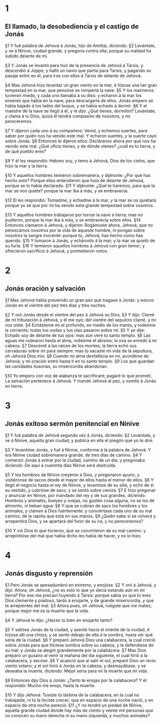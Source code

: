 # 1 
## El llamado, la desobediencia y el castigo de Jonás
§1 Y fué palabra de Jehová á Jonás, hijo de Amittai, diciendo: 
§2 Levántate, y ve á Nínive, ciudad grande, y pregona contra ella; porque su maldad ha subido delante de mí.

§3 Y Jonás se levantó para huir de la presencia de Jehová á Tarsis, y descendió á Joppe; y halló un navío que partía para Tarsis; y pagando su pasaje entró en él, para irse con ellos á Tarsis de delante de Jehová.

§4 Mas Jehová hizo levantar un gran viento en la mar, é hízose una tan gran tempestad en la mar, que pensóse se rompería la nave. 
§5 Y los marineros tuvieron miedo, y cada uno llamaba á su dios: y echaron á la mar los enseres que había en la nave, para descargarla de ellos. Jonás empero se había bajado á los lados del buque, y se había echado á dormir. 
§6 Y el maestre de la nave se llegó á él, y le dijo: ¿Qué tienes, dormilón? Levántate, y clama á tu Dios; quizá él tendrá compasión de nosotros, y no pereceremos.

§7 Y dijeron cada uno á su compañero: Venid, y echemos suertes, para saber por quién nos ha venido este mal. Y echaron suertes, y la suerte cayó sobre Jonás. 
§8 Entonces le dijeron ellos: Decláranos ahora por qué nos ha venido este mal. ¿Qué oficio tienes, y de dónde vienes? ¿cuál es tu tierra, y de qué pueblo eres?

§9 Y él les respondió: Hebreo soy, y temo á Jehová, Dios de los cielos, que hizo la mar y la tierra.

§10 Y aquellos hombres temieron sobremanera, y dijéronle: ¿Por qué has hecho esto? Porque ellos entendieron que huía de delante de Jehová, porque se lo había declarado. 
§11 Y dijéronle: ¿Qué te haremos, para que la mar se nos quiete? porque la mar iba á más, y se embravecía.

§12 El les respondió: Tomadme, y echadme á la mar, y la mar se os quietará: porque yo sé que por mí ha venido esta grande tempestad sobre vosotros.

§13 Y aquellos hombres trabajaron por tornar la nave á tierra; mas no pudieron, porque la mar iba á más, y se embravecía sobre ellos. 
§14 Entonces clamaron á Jehová, y dijeron: Rogámoste ahora, Jehová, que no perezcamos nosotros por la vida de aqueste hombre, ni pongas sobre nosotros la sangre inocente: porque tú, Jehová, has hecho como has querido. 
§15 Y tomaron á Jonás, y echáronlo á la mar; y la mar se quietó de su furia. 
§16 Y temieron aquellos hombres á Jehová con gran temor; y ofrecieron sacrificio á Jehová, y prometieron votos. 

# 2 
## Jonás oración y salvación
§1 Mas Jehová había prevenido un gran pez que tragase á Jonás: y estuvo Jonás en el vientre del pez tres días y tres noches.

§2 Y oró Jonás desde el vientre del pez á Jehová su Dios, 
§3 Y dijo: Clamé de mi tribulación á Jehová, y él me oyó; del vientre del sepulcro clamé, y mi voz oiste. 
§4 Echásteme en el profundo, en medio de los mares, y rodeóme la corriente; todas tus ondas y tus olas pasaron sobre mí. 
§5 Y yo dije: Echado soy de delante de tus ojos: mas aun veré tu santo templo. 
§6 Las aguas me rodearon hasta el alma, rodeóme el abismo; la ova se enredó á mi cabeza. 
§7 Descendí á las raíces de los montes; la tierra echó sus cerraduras sobre mí para siempre: mas tú sacaste mi vida de la sepultura, oh Jehová Dios mío. 
§8 Cuando mi alma desfallecía en mí, acordéme de Jehová; y mi oración entró hasta ti en tu santo templo. 
§9 Los que guardan las vanidades ilusorias, su misericordia abandonan.

§10 Yo empero con voz de alabanza te sacrificaré; pagaré lo que prometí. La salvación pertenece á Jehová. Y mandó Jehová al pez, y vomitó á Jonás en tierra. 

# 3 
## Jonás exitoso sermón penitencial en Nínive
§1 Y fué palabra de Jehová segunda vez á Jonás, diciendo: 
§2 Levántate, y ve á Nínive, aquella gran ciudad, y publica en ella el pregón que yo te diré.

§3 Y levantóse Jonás, y fué á Nínive, conforme á la palabra de Jehová. Y era Nínive ciudad sobremanera grande, de tres días de camino. 
§4 Y comenzó Jonás á entrar por la ciudad, camino de un día, y pregonaba diciendo: De aquí á cuarenta días Nínive será destruída.

§5 Y los hombres de Nínive creyeron á Dios, y pregonaron ayuno, y vistiéronse de sacos desde el mayor de ellos hasta el menor de ellos. 
§6 Y llegó el negocio hasta el rey de Nínive, y levantóse de su silla, y echó de sí su vestido, y cubrióse de saco, y se sentó sobre ceniza. 
§7 E hizo pregonar y anunciar en Nínive, por mandado del rey y de sus grandes, diciendo: Hombres y animales, bueyes y ovejas, no gusten cosa alguna, no se les dé alimento, ni beban agua: 
§8 Y que se cubran de saco los hombres y los animales, y clamen á Dios fuertemente: y conviértase cada uno de su mal camino, de la rapiña que está en sus manos. 
§9 ¿Quién sabe si se volverá y arrepentirá Dios, y se apartará del furor de su ira, y no pereceremos?

§10 Y vió Dios lo que hicieron, que se convirtieron de su mal camino: y arrepintióse del mal que había dicho les había de hacer, y no lo hizo. 

# 4 
## Jonás disgusto y reprensión
§1 Pero Jonás se apesadumbró en extremo, y enojóse. 
§2 Y oró á Jehová, y dijo: Ahora, oh Jehová, ¿no es esto lo que yo decía estando aún en mi tierra? Por eso me precaví huyendo á Tarsis: porque sabía yo que tú eres Dios clemente y piadoso, tardo á enojarte, y de grande misericordia, y que te arrepientes del mal. 
§3 Ahora pues, oh Jehová, ruégote que me mates; porque mejor me es la muerte que la vida.

§4 Y Jehová le dijo: ¿Haces tú bien en enojarte tanto?

§5 Y salióse Jonás de la ciudad, y asentó hacia el oriente de la ciudad, é hízose allí una choza, y se sentó debajo de ella á la sombra, hasta ver qué sería de la ciudad. 
§6 Y preparó Jehová Dios una calabacera, la cual creció sobre Jonás para que hiciese sombra sobre su cabeza, y le defendiese de su mal: y Jonás se alegró grandemente por la calabacera. 
§7 Mas Dios preparó un gusano al venir la mañana del día siguiente, el cual hirió á la calabacera, y secóse. 
§8 Y acaeció que al salir el sol, preparó Dios un recio viento solano; y el sol hirió á Jonás en la cabeza, y desmayábase, y se deseaba la muerte, diciendo: Mejor sería para mí la muerte que mi vida.

§9 Entonces dijo Dios á Jonás: ¿Tanto te enojas por la calabacera? Y él respondió: Mucho me enojo, hasta la muerte.

§10 Y dijo Jehová: Tuviste tú lástima de la calabacera, en la cual no trabajaste, ni tú la hiciste crecer; que en espacio de una noche nació, y en espacio de otra noche pereció: 
§11 ¿Y no tendré yo piedad de Nínive, aquella grande ciudad donde hay más de ciento y veinte mil personas que no conocen su mano derecha ni su mano izquierda, y muchos animales? 